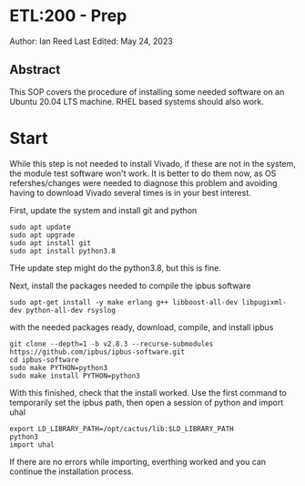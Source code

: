 # ETL:200 - Prep
Author: Ian Reed
Last Edited: May 24, 2023

## Abstract
   This SOP covers the procedure of installing some needed software on an Ubuntu 20.04 LTS machine. RHEL based systems should also work.

# Start
While this step is not needed to install Vivado, if these are not in the system, the module test software won't work.
It is better to do them now, as OS refershes/changes were needed to diagnose this problem and avoiding having to download Vivado several times is in your best interest.

First, update the system and install git and python

```
sudo apt update
sudo apt upgrade
sudo apt install git
sudo apt install python3.8
```

THe update step might do the python3.8, but this is fine.

Next, install the packages needed to compile the ipbus software

```sudo apt-get install -y make erlang g++ libboost-all-dev libpugixml-dev python-all-dev rsyslog```

with the needed packages ready, download, compile, and install ipbus
```
git clone --depth=1 -b v2.8.3 --recurse-submodules https://github.com/ipbus/ipbus-software.git
cd ipbus-software
sudo make PYTHON=python3
sudo make install PYTHON=python3
```
With this finished, check that the install worked. Use the first command to temporarily set the ipbus path, then open a session of python and import uhal
```
export LD_LIBRARY_PATH=/opt/cactus/lib:$LD_LIBRARY_PATH
python3
import uhal
```
If there are no errors while importing, everthing worked and you can continue the installation process.

